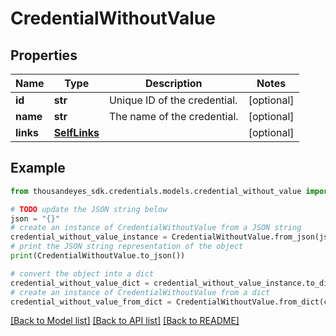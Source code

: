 # CredentialWithoutValue


## Properties

Name | Type | Description | Notes
------------ | ------------- | ------------- | -------------
**id** | **str** | Unique ID of the credential. | [optional] 
**name** | **str** | The name of the credential. | [optional] 
**links** | [**SelfLinks**](SelfLinks.md) |  | [optional] 

## Example

```python
from thousandeyes_sdk.credentials.models.credential_without_value import CredentialWithoutValue

# TODO update the JSON string below
json = "{}"
# create an instance of CredentialWithoutValue from a JSON string
credential_without_value_instance = CredentialWithoutValue.from_json(json)
# print the JSON string representation of the object
print(CredentialWithoutValue.to_json())

# convert the object into a dict
credential_without_value_dict = credential_without_value_instance.to_dict()
# create an instance of CredentialWithoutValue from a dict
credential_without_value_from_dict = CredentialWithoutValue.from_dict(credential_without_value_dict)
```
[[Back to Model list]](../README.md#documentation-for-models) [[Back to API list]](../README.md#documentation-for-api-endpoints) [[Back to README]](../README.md)


